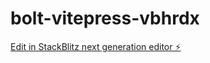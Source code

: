 # bolt-vitepress-vbhrdx

[Edit in StackBlitz next generation editor ⚡️](https://stackblitz.com/~/github.com/lawever/bolt-vitepress-vbhrdx)